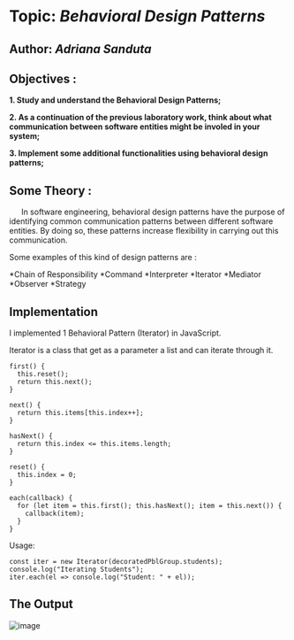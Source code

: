 # Topic: *Behavioral Design Patterns*

## Author: *Adriana Sanduta*

## Objectives :

__1. Study and understand the Behavioral Design Patterns;__

__2. As a continuation of the previous laboratory work, think about what communication between software entities might be involed in your system;__

__3. Implement some additional functionalities using behavioral design patterns;__

## Some Theory :

    In software engineering, behavioral design patterns have the purpose of identifying common communication patterns between different software entities. By doing so, these patterns increase flexibility in carrying out this communication.

Some examples of this kind of design patterns are :

   *Chain of Responsibility
   *Command
   *Interpreter
   *Iterator
   *Mediator
   *Observer
   *Strategy
  

## Implementation 

I implemented 1 Behavioral Pattern (Iterator) in JavaScript.


Iterator is a class that get as a parameter a list and can iterate through it.


```
first() {
  this.reset();
  return this.next();
}

next() {
  return this.items[this.index++];
}

hasNext() {
  return this.index <= this.items.length;
}

reset() {
  this.index = 0;
}

each(callback) {
  for (let item = this.first(); this.hasNext(); item = this.next()) {
    callback(item);
  }
}
```
Usage:

```
const iter = new Iterator(decoratedPblGroup.students);
console.log("Iterating Students");
iter.each(el => console.log("Student: " + el));
```


## The Output

![image](https://user-images.githubusercontent.com/56167303/101170930-cb84fb80-3647-11eb-8f60-ed2f9918308e.png)

